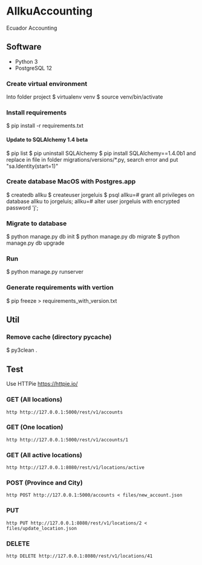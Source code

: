 # AllkuAccounting
Ecuador Accounting

## Software
* Python 3
* PostgreSQL 12

### Create virtual environment
Into folder project
$ virtualenv venv
$ source venv/bin/activate

### Install requirements
$ pip install -r requirements.txt
#### Update to SQLAlchemy 1.4 beta
$ pip list
$ pip uninstall SQLAlchemy
$ pip install SQLAlchemy==1.4.0b1
and replace in file in folder migrations/versions/*.py, search error and put "sa.Identity(start=1)"

### Create database MacOS with Postgres.app
$ createdb allku
$ createuser jorgeluis
$ psql
allku=# grant all privileges on database allku to jorgeluis;
allku=# alter user jorgeluis with encrypted password 'j';

### Migrate to database
$ python manage.py db init
$ python manage.py db migrate
$ python manage.py db upgrade

### Run
$ python manage.py runserver

### Generate requirements with vertion
$ pip freeze > requirements_with_version.txt

## Util
### Remove cache (directory __pycache__)
$ py3clean .

## Test
Use HTTPie
https://httpie.io/

### GET (All locations)
```console
http http://127.0.0.1:5000/rest/v1/accounts
```
### GET (One location)
```console
http http://127.0.0.1:5000/rest/v1/accounts/1
```
### GET (All active locations)
```console
http http://127.0.0.1:8080/rest/v1/locations/active
```
### POST (Province and City)
```console
http POST http://127.0.0.1:5000/accounts < files/new_account.json
```
### PUT
```console
http PUT http://127.0.0.1:8080/rest/v1/locations/2 < files/update_location.json
```
### DELETE
```console
http DELETE http://127.0.0.1:8080/rest/v1/locations/41
```

